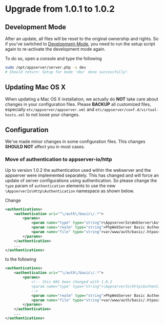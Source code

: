 # Upgrade from 1.0.1 to 1.0.2

## Development Mode

After an update, all files will be reset to the original ownership and rights. So if you've switched to [Development-Mode](http://appserver.io/get-started/documentation/basic-usage.html#setup-script), you need to run the setup script again to re-activate the development mode again.

To do so, open a console and type the following

```sh
sudo /opt/appserver/server.php -s dev
# Should return: Setup for mode 'dev' done successfully!
```

## Updating Mac OS X

When updating a Mac OS X installation, we actually do **NOT** take care about changes in your configuration files. Please **BACKUP** all customized files, especially `etc/appserver/appserver.xml` and `etc/appserver/conf.d/virtual-hosts.xml` to not loose your changes.

## Configuration

We've made minor changes in some configuration files. This changes **SHOULD NOT** affect you in most cases.

### Move of authentication to appserver-io/http

Up to version 1.0.2 the authentication used within the webserver and the appserver were implemented separately. This has changed and will force an update of server configurations using authentication.
So please change the `type` param of `authentication` elements to use the new `\AppserverIo\Http\Authentication` namespace as shown below.

Change

```xml
<authentications>
    <authentication uri="^\/auth\/basic\/.*">
        <params>
            <param name="type" type="string">\AppserverIo\WebServer\Authentication\BasicAuthentication</param>
            <param name="realm" type="string">PhpWebServer Basic Authentication System</param>
            <param name="file" type="string">var/www/auth/basic/.htpasswd</param>
        </params>
    </authentication>
    ...
</authentications>
```

to the following

```xml
<authentications>
    <authentication uri="^\/auth\/basic\/.*">
        <params>
            <!-- this HAS been changed with 1.0.2
            <param name="type" type="string">\AppserverIo\Http\Authentication\BasicAuthentication</param>
            -->
            <param name="realm" type="string">PhpWebServer Basic Authentication System</param>
            <param name="file" type="string">var/www/auth/basic/.htpasswd</param>
        </params>
    </authentication>
    ...
</authentications>
```
